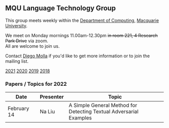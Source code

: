 
## MQU Language Technology Group


This group meets weekly within the
[Department of Computing](http://comp.mq.edu.au), [Macquarie University](https://www.mq.edu.au/).

We meet on Monday mornings 11.00am-12.30pm <s>in room 221, 4 Research Park Drive</s> via zoom.  
All are welcome to join us.

Contact [Diego Molla](http://web.science.mq.edu.au/~diego/) if you'd like to get more information or to join the mailing list. 

[2021](/2021/README.md) [2020](/2020/README.md) [2019](/2019/README.md) [2018](/2018/README.md)

### Papers / Topics for 2022

Date | Presenter | Topic
----- | --------- | -----
February 14 &nbsp;&nbsp; | Na Liu | A Simple General Method for Detecting Textual Adversarial Examples

